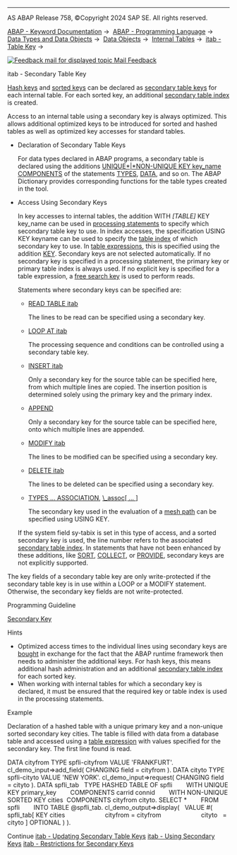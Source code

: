   

* * *

AS ABAP Release 758, ©Copyright 2024 SAP SE. All rights reserved.

[ABAP - Keyword Documentation](https://help.sap.com/doc/abapdocu_latest_index_htm/latest/en-US/abenabap.htm) →  [ABAP - Programming Language](https://help.sap.com/doc/abapdocu_latest_index_htm/latest/en-US/abenabap_reference.htm) →  [Data Types and Data Objects](https://help.sap.com/doc/abapdocu_latest_index_htm/latest/en-US/abentypes_and_objects.htm) →  [Data Objects](https://help.sap.com/doc/abapdocu_latest_index_htm/latest/en-US/abendata_objects.htm) →  [Internal Tables](https://help.sap.com/doc/abapdocu_latest_index_htm/latest/en-US/abendobj_itab.htm) →  [itab - Table Key](https://help.sap.com/doc/abapdocu_latest_index_htm/latest/en-US/abenitab_key.htm) → 

 [![](Mail.gif?object=Mail.gif "Feedback mail for displayed topic") Mail Feedback](mailto:f1_help@sap.com?subject=Feedback%20on%20ABAP%20Documentation&body=Document:%20itab%20-%20Secondary%20Table%20Key%2C%20ABENITAB_KEY_SECONDARY%2C%20758%0D%0A%0D%0AError:%0D%0A%0D%0A%0D%0A%0D%0ASuggestion%20for%20improvement:)

itab - Secondary Table Key

[Hash keys](https://help.sap.com/doc/abapdocu_latest_index_htm/latest/en-US/abenhash_key_glosry.htm "Glossary Entry") and [sorted keys](https://help.sap.com/doc/abapdocu_latest_index_htm/latest/en-US/abensorted_key_glosry.htm "Glossary Entry") can be declared as [secondary table keys](https://help.sap.com/doc/abapdocu_latest_index_htm/latest/en-US/abensecondary_table_key_glosry.htm "Glossary Entry") for each internal table. For each sorted key, an additional [secondary table index](https://help.sap.com/doc/abapdocu_latest_index_htm/latest/en-US/abensecondary_table_index_glosry.htm "Glossary Entry") is created.

Access to an internal table using a secondary key is always optimized. This allows additional optimized keys to be introduced for sorted and hashed tables as well as optimized key accesses for standard tables.

-   Declaration of Secondary Table Keys
    
    For data types declared in ABAP programs, a secondary table is declared using the additions [UNIQUE*|*NON-UNIQUE KEY key\_name COMPONENTS](https://help.sap.com/doc/abapdocu_latest_index_htm/latest/en-US/abaptypes_secondary_key.htm) of the statements [TYPES](https://help.sap.com/doc/abapdocu_latest_index_htm/latest/en-US/abaptypes_secondary_key.htm), [DATA](https://help.sap.com/doc/abapdocu_latest_index_htm/latest/en-US/abapdata_secondary_key.htm), and so on. The ABAP Dictionary provides corresponding functions for the table types created in the tool.
    
-   Access Using Secondary Keys
    
    In key accesses to internal tables, the addition WITH *\[*TABLE*\]* KEY key\_name can be used in [processing statements](https://help.sap.com/doc/abapdocu_latest_index_htm/latest/en-US/abentable_processing_statements.htm) to specify which secondary table key to use. In index accesses, the specification USING KEY keyname can be used to specify the [table index](https://help.sap.com/doc/abapdocu_latest_index_htm/latest/en-US/abentable_index_glosry.htm "Glossary Entry") of which secondary key to use. In [table expressions](https://help.sap.com/doc/abapdocu_latest_index_htm/latest/en-US/abentable_expressions.htm), this is specified using the addition [KEY](https://help.sap.com/doc/abapdocu_latest_index_htm/latest/en-US/abentable_exp_itab_line.htm). Secondary keys are not selected automatically. If no secondary key is specified in a processing statement, the primary key or primary table index is always used. If no explicit key is specified for a table expression, a [free search key](https://help.sap.com/doc/abapdocu_latest_index_htm/latest/en-US/abapread_table_free.htm) is used to perform reads.
    
    Statements where secondary keys can be specified are:
    
    -   [READ TABLE itab](https://help.sap.com/doc/abapdocu_latest_index_htm/latest/en-US/abapread_table.htm)
        
        The lines to be read can be specified using a secondary key.
        
    -   [LOOP AT itab](https://help.sap.com/doc/abapdocu_latest_index_htm/latest/en-US/abaploop_at_itab.htm)
        
        The processing sequence and conditions can be controlled using a secondary table key.
        
    -   [INSERT itab](https://help.sap.com/doc/abapdocu_latest_index_htm/latest/en-US/abapinsert_itab.htm)
        
        Only a secondary key for the source table can be specified here, from which multiple lines are copied. The insertion position is determined solely using the primary key and the primary index.
        
    -   [APPEND](https://help.sap.com/doc/abapdocu_latest_index_htm/latest/en-US/abapappend.htm)
        
        Only a secondary key for the source table can be specified here, onto which multiple lines are appended.
        
    -   [MODIFY itab](https://help.sap.com/doc/abapdocu_latest_index_htm/latest/en-US/abapmodify_itab.htm)
        
        The lines to be modified can be specified using a secondary key.
        
    -   [DELETE itab](https://help.sap.com/doc/abapdocu_latest_index_htm/latest/en-US/abapdelete_itab.htm)
        
        The lines to be deleted can be specified using a secondary key.
        
    -   [TYPES ... ASSOCIATION](https://help.sap.com/doc/abapdocu_latest_index_htm/latest/en-US/abaptypes_mesh_association.htm), [\\\_assoc\[ ... \]](https://help.sap.com/doc/abapdocu_latest_index_htm/latest/en-US/abenmesh_path_assoc_cond.htm)
        
        The secondary key used in the evaluation of a [mesh path](https://help.sap.com/doc/abapdocu_latest_index_htm/latest/en-US/abenmesh_path_glosry.htm "Glossary Entry") can be specified using USING KEY.
        
    
    If the system field sy-tabix is set in this type of access, and a sorted secondary key is used, the line number refers to the associated [secondary table index](https://help.sap.com/doc/abapdocu_latest_index_htm/latest/en-US/abensecondary_table_index_glosry.htm "Glossary Entry"). In statements that have not been enhanced by these additions, like [SORT](https://help.sap.com/doc/abapdocu_latest_index_htm/latest/en-US/abapsort_itab.htm), [COLLECT](https://help.sap.com/doc/abapdocu_latest_index_htm/latest/en-US/abapcollect.htm), or [PROVIDE](https://help.sap.com/doc/abapdocu_latest_index_htm/latest/en-US/abapprovide.htm), secondary keys are not explicitly supported.
    

The key fields of a secondary table key are only write-protected if the secondary table key is in use within a LOOP or a MODIFY statement. Otherwise, the secondary key fields are not write-protected.

Programming Guideline

[Secondary Key](https://help.sap.com/doc/abapdocu_latest_index_htm/latest/en-US/abensecondary_key_guidl.htm "Guideline")

Hints

-   Optimized access times to the individual lines using secondary keys are [bought](https://help.sap.com/doc/abapdocu_latest_index_htm/latest/en-US/abenitab_key_memory.htm) in exchange for the fact that the ABAP runtime framework then needs to administer the additional keys. For hash keys, this means additional hash administration and an additional [secondary table index](https://help.sap.com/doc/abapdocu_latest_index_htm/latest/en-US/abensecondary_table_index_glosry.htm "Glossary Entry") for each sorted key.
-   When working with internal tables for which a secondary key is declared, it must be ensured that the required key or table index is used in the processing statements.

Example

Declaration of a hashed table with a unique primary key and a non-unique sorted secondary key cities. The table is filled with data from a database table and accessed using a [table expression](https://help.sap.com/doc/abapdocu_latest_index_htm/latest/en-US/abentable_expression_glosry.htm "Glossary Entry") with values specified for the secondary key. The first line found is read.

DATA cityfrom TYPE spfli-cityfrom VALUE 'FRANKFURT'.
cl\_demo\_input=>add\_field( CHANGING field = cityfrom ).
DATA cityto TYPE spfli-cityto VALUE 'NEW YORK'.
cl\_demo\_input=>request( CHANGING field = cityto ).
DATA spfli\_tab
  TYPE HASHED TABLE OF spfli
       WITH UNIQUE KEY primary\_key        COMPONENTS carrid connid
       WITH NON-UNIQUE SORTED KEY cities  COMPONENTS cityfrom cityto.
SELECT \*
       FROM spfli
       INTO TABLE @spfli\_tab.
cl\_demo\_output=>display(
  VALUE #( spfli\_tab\[ KEY cities
                      cityfrom = cityfrom
                      cityto   = cityto \] OPTIONAL ) ).

Continue
[itab - Updating Secondary Table Keys](https://help.sap.com/doc/abapdocu_latest_index_htm/latest/en-US/abenitab_key_secondary_update.htm)
[itab - Using Secondary Keys](https://help.sap.com/doc/abapdocu_latest_index_htm/latest/en-US/abenitab_key_secondary_usage.htm)
[itab - Restrictions for Secondary Keys](https://help.sap.com/doc/abapdocu_latest_index_htm/latest/en-US/abenitab_key_secondary_restrict.htm)
